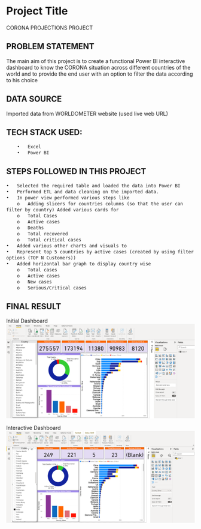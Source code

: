 

# Project Title

CORONA PROJECTIONS PROJECT


## PROBLEM STATEMENT

The main aim of this project is to create a functional Power BI interactive dashboard to know the CORONA situation across different countries of the world and to provide the end user with an option to filter the data according to his choice
## DATA SOURCE

Imported data from WORLDOMETER website (used live web URL)


## TECH STACK USED: 

        •	Excel
        •	Power BI

## STEPS FOLLOWED IN THIS PROJECT

   

    •	Selected the required table and loaded the data into Power BI 
    •	Performed ETL and data cleaning on the imported data.
    •	In power view performed various steps like 
        o	Adding slicers for countries columns (so that the user can filter by country) Added various cards for 
        o	Total Cases 
        o	Active cases 
        o	Deaths 
        o	Total recovered 
        o	Total critical cases 
    •	Added various other charts and visuals to 
    •	Represent top 5 countries by active cases (created by using filter options (TOP N Customers))
    •	Added horizontal bar graph to display country wise 
        o	Total cases 
        o	Active cases 
        o	New cases 
        o	Serious/Critical cases


## FINAL RESULT

 Initial Dashboard
 <img src="https://github.com/trilokreddym/CORONA-PROJECT/blob/main/demo_images/initial_dashboard.PNG" class = "center">

 Interactive Dashboard
 <img src="https://github.com/trilokreddym/CORONA-PROJECT/blob/main/demo_images/filtered_dashboard.PNG" class = "center">
